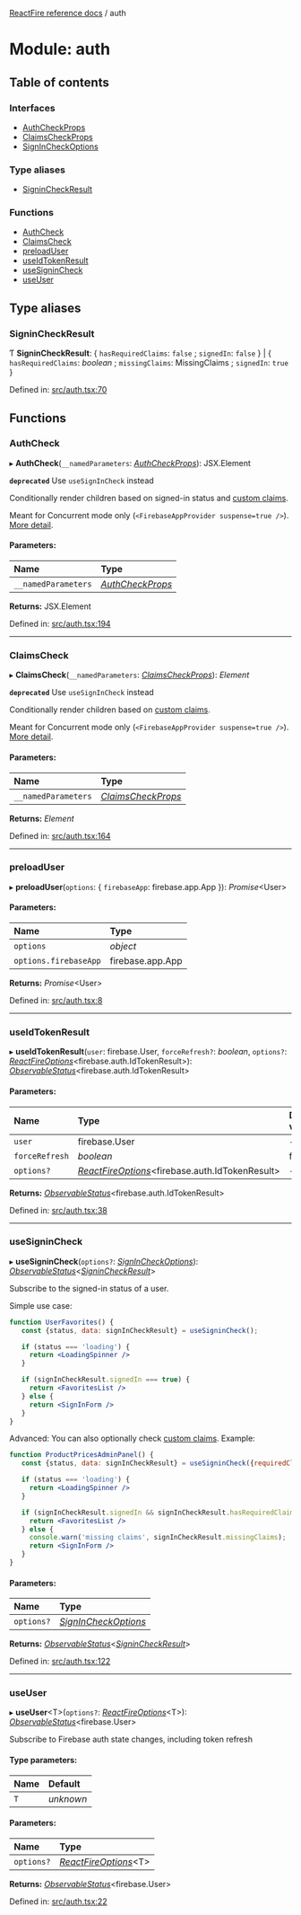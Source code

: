 [ReactFire reference docs](../README.md) / auth

# Module: auth

## Table of contents

### Interfaces

- [AuthCheckProps](../interfaces/auth.authcheckprops.md)
- [ClaimsCheckProps](../interfaces/auth.claimscheckprops.md)
- [SignInCheckOptions](../interfaces/auth.signincheckoptions.md)

### Type aliases

- [SigninCheckResult](auth.md#signincheckresult)

### Functions

- [AuthCheck](auth.md#authcheck)
- [ClaimsCheck](auth.md#claimscheck)
- [preloadUser](auth.md#preloaduser)
- [useIdTokenResult](auth.md#useidtokenresult)
- [useSigninCheck](auth.md#usesignincheck)
- [useUser](auth.md#useuser)

## Type aliases

### SigninCheckResult

Ƭ **SigninCheckResult**: { `hasRequiredClaims`: ``false`` ; `signedIn`: ``false``  } \| { `hasRequiredClaims`: *boolean* ; `missingClaims`: MissingClaims ; `signedIn`: ``true``  }

Defined in: [src/auth.tsx:70](https://github.com/FirebaseExtended/reactfire/blob/main/src/auth.tsx#L70)

## Functions

### AuthCheck

▸ **AuthCheck**(`__namedParameters`: [*AuthCheckProps*](../interfaces/auth.authcheckprops.md)): JSX.Element

**`deprecated`** Use `useSignInCheck` instead

Conditionally render children based on signed-in status and [custom claims](https://firebase.google.com/docs/auth/admin/custom-claims).

Meant for Concurrent mode only (`<FirebaseAppProvider suspense=true />`). [More detail](https://github.com/FirebaseExtended/reactfire/issues/325#issuecomment-827654376).

#### Parameters:

| Name | Type |
| :------ | :------ |
| `__namedParameters` | [*AuthCheckProps*](../interfaces/auth.authcheckprops.md) |

**Returns:** JSX.Element

Defined in: [src/auth.tsx:194](https://github.com/FirebaseExtended/reactfire/blob/main/src/auth.tsx#L194)

___

### ClaimsCheck

▸ **ClaimsCheck**(`__namedParameters`: [*ClaimsCheckProps*](../interfaces/auth.claimscheckprops.md)): *Element*

**`deprecated`** Use `useSignInCheck` instead

Conditionally render children based on [custom claims](https://firebase.google.com/docs/auth/admin/custom-claims).

Meant for Concurrent mode only (`<FirebaseAppProvider suspense=true />`). [More detail](https://github.com/FirebaseExtended/reactfire/issues/325#issuecomment-827654376).

#### Parameters:

| Name | Type |
| :------ | :------ |
| `__namedParameters` | [*ClaimsCheckProps*](../interfaces/auth.claimscheckprops.md) |

**Returns:** *Element*

Defined in: [src/auth.tsx:164](https://github.com/FirebaseExtended/reactfire/blob/main/src/auth.tsx#L164)

___

### preloadUser

▸ **preloadUser**(`options`: { `firebaseApp`: firebase.app.App  }): *Promise*<User\>

#### Parameters:

| Name | Type |
| :------ | :------ |
| `options` | *object* |
| `options.firebaseApp` | firebase.app.App |

**Returns:** *Promise*<User\>

Defined in: [src/auth.tsx:8](https://github.com/FirebaseExtended/reactfire/blob/main/src/auth.tsx#L8)

___

### useIdTokenResult

▸ **useIdTokenResult**(`user`: firebase.User, `forceRefresh?`: *boolean*, `options?`: [*ReactFireOptions*](../interfaces/index.reactfireoptions.md)<firebase.auth.IdTokenResult\>): [*ObservableStatus*](../interfaces/useobservable.observablestatus.md)<firebase.auth.IdTokenResult\>

#### Parameters:

| Name | Type | Default value |
| :------ | :------ | :------ |
| `user` | firebase.User | - |
| `forceRefresh` | *boolean* | false |
| `options?` | [*ReactFireOptions*](../interfaces/index.reactfireoptions.md)<firebase.auth.IdTokenResult\> | - |

**Returns:** [*ObservableStatus*](../interfaces/useobservable.observablestatus.md)<firebase.auth.IdTokenResult\>

Defined in: [src/auth.tsx:38](https://github.com/FirebaseExtended/reactfire/blob/main/src/auth.tsx#L38)

___

### useSigninCheck

▸ **useSigninCheck**(`options?`: [*SignInCheckOptions*](../interfaces/auth.signincheckoptions.md)): [*ObservableStatus*](../interfaces/useobservable.observablestatus.md)<[*SigninCheckResult*](auth.md#signincheckresult)\>

Subscribe to the signed-in status of a user.

Simple use case:

```jsx
function UserFavorites() {
   const {status, data: signInCheckResult} = useSigninCheck();

   if (status === 'loading') {
     return <LoadingSpinner />
   }

   if (signInCheckResult.signedIn === true) {
     return <FavoritesList />
   } else {
     return <SignInForm />
   }
}
```

Advanced: You can also optionally check [custom claims](https://firebase.google.com/docs/auth/admin/custom-claims). Example:

```jsx
function ProductPricesAdminPanel() {
   const {status, data: signInCheckResult} = useSigninCheck({requiredClaims: {admin: true, canModifyPrices: true}});

   if (status === 'loading') {
     return <LoadingSpinner />
   }

   if (signInCheckResult.signedIn && signInCheckResult.hasRequiredClaims) {
     return <FavoritesList />
   } else {
     console.warn('missing claims', signInCheckResult.missingClaims);
     return <SignInForm />
   }
}
```

#### Parameters:

| Name | Type |
| :------ | :------ |
| `options?` | [*SignInCheckOptions*](../interfaces/auth.signincheckoptions.md) |

**Returns:** [*ObservableStatus*](../interfaces/useobservable.observablestatus.md)<[*SigninCheckResult*](auth.md#signincheckresult)\>

Defined in: [src/auth.tsx:122](https://github.com/FirebaseExtended/reactfire/blob/main/src/auth.tsx#L122)

___

### useUser

▸ **useUser**<T\>(`options?`: [*ReactFireOptions*](../interfaces/index.reactfireoptions.md)<T\>): [*ObservableStatus*](../interfaces/useobservable.observablestatus.md)<firebase.User\>

Subscribe to Firebase auth state changes, including token refresh

#### Type parameters:

| Name | Default |
| :------ | :------ |
| `T` | *unknown* |

#### Parameters:

| Name | Type |
| :------ | :------ |
| `options?` | [*ReactFireOptions*](../interfaces/index.reactfireoptions.md)<T\> |

**Returns:** [*ObservableStatus*](../interfaces/useobservable.observablestatus.md)<firebase.User\>

Defined in: [src/auth.tsx:22](https://github.com/FirebaseExtended/reactfire/blob/main/src/auth.tsx#L22)
